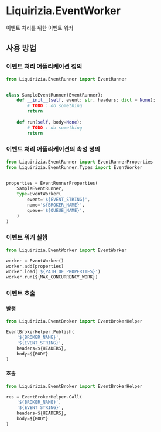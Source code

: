# Liquirizia.EventWorker
이벤트 처리를 위한 이벤트 워커

## 사용 방법

### 이벤트 처리 어플리케이션 정의
```python
from Liquirizia.EventRunner import EventRunner


class SampleEventRunner(EventRunner):
	def __init__(self, event: str, headers: dict = None):
		# TODO : do something
		return
	
	def run(self, body=None):
		# TODO : do something
		return
```

### 이벤트 처리 어플리케이션의 속성 정의
```python
from Liquirizia.EventRunner import EventRunnerProperties
from Liquirizia.EventRunner.Types import EventWorker


properties = EventRunnerProperties(
	SampleEventRunner,
	type=EventWorker(
		event='${EVENT_STRING}',
		name='${BROKER_NAME}',
		queue='${QUEUE_NAME}',
	)
)
```

### 이벤트 워커 실행
```python
from Liquirizia.EventWorker import EventWorker

worker = EventWorker()
worker.add(properties)
worker.load('${PATH_OF_PROPERTIES}')
worker.run(${MAX_CONCURRENCY_WORK})
```

### 이벤트 호출

#### 발행
```python
from Liquirizia.EventBroker import EventBrokerHelper

EventBrokerHelper.Publish(
	'${BROKER_NAME}',
	'${EVENT_STRING}',
	headers=${HEADERS},
	body=${BODY}
)
```

#### 호출
```python
from Liquirizia.EventBroker import EventBrokerHelper

res = EventBrokerHelper.Call(
	'${BROKER_NAME}',
	'${EVENT_STRING}',
	headers=${HEADERS},
	body=${BODY}
)
```